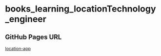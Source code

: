 # books_learning_locationTechnology_engineer
## GitHub Pages URL
[location-app](https://wing787.github.io/books_learning_locationTechnology_engineer/)
